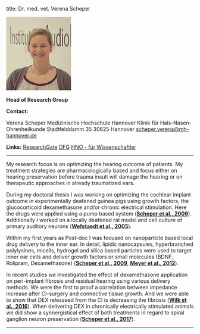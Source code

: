 title: Dr. med. vet. Verena Scheper

![Picture Verena Scheper](Verena.jpg)  
 
**Head of Research Group**

**Contact:**

  Verena Scheper
	Medizinische Hochschule Hannover
	Klinik für Hals-Nasen-Ohrenheilkunde
	Stadtfelddamm 35
	30625 Hannover
	scheper.verena@mh-hannover.de


**Links:**
[ResearchGate](https://www.researchgate.net/profile/Verena_Scheper)
[DFG](http://gepris.dfg.de/gepris/person/118496388)
[HNO - für Wissenschaftler](https://www.mh-hannover.de/18058.html)

***

My research focus is on optimizing the hearing outcome of patients. My treatment strategies are pharmacologically based and focus either on hearing preservation before trauma insult will damage the hearing or on therapeutic approaches in already traumatized ears. 

During my doctoral thesis I was working on optimizing the cochlear implant outcome in experimentally deafened guinea pigs using growth factors, the glucocorticoid dexamethasone and/or chronic electrical stimulation. Here the drugs were applied using a pump based system ([**Scheper et al., 2009**](http://onlinelibrary.wiley.com/doi/10.1002/jnr.21964/abstract)). Additionally I worked on a locally deafened rat model and cell culture of primary auditory neurons ([**Wefstaedt et al., 2005**](http://journals.lww.com/neuroreport/pages/articleviewer.aspx?year=2005&issue=12190&article=00008&type=abstract)). 

Within my first years as Post-doc I was focused on nanoparticle based local drug delivery to the inner ear. In detail, lipidic nanocapsules, hyperbranched polylysines, micells, hydrogel and silica based particles were used to target inner ear cells and deliver growth factors or small molecules (BDNF, Rolipram, Dexamethasone) ([**Scheper et al., 2009**](http://www.futuremedicine.com/doi/abs/10.2217/nnm.09.41?url_ver=Z39.88-2003&rfr_id=ori%3Arid%3Acrossref.org&rfr_dat=cr_pub%3Dpubmed&), [**Meyer et al., 2012**](http://www.dovepress.com/lipidic-nanocapsule-drug-delivery-neuronal-protection-for-cochlear-imp-peer-reviewed-article-IJN)). 

In recent studies we investigated the effect of dexamethasone application on peri-implant fibrosis and residual hearing using various delivery methods. We were the first to proof a correlation between impedance increase after CI-surgery and connective tissue growth. And we were able to show that DEX relesased from the CI is decreasing the fibrosis ([**Wilk et al., 2016**](http://www.ncbi.nlm.nih.gov/pubmed/26840740)). When delivering DEX in chronically electrically stimulated animals we did show a synnergistical effect of both treatments in regard to spiral ganglion neuron preservation ([**Scheper et al., 2017**](https://www.ncbi.nlm.nih.gov/pubmed/28859106)).

***
